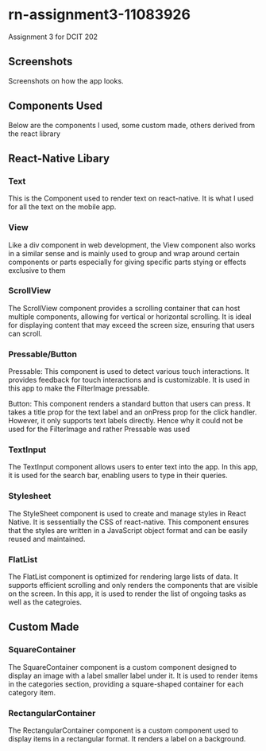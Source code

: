 # rn-assignment3-11083926
Assignment 3 for DCIT 202

## Screenshots
Screenshots on how the app looks.


## Components Used
Below are the components I used, some custom made, others derived from the react library

## React-Native Libary
### Text
This is the Component used to render text on react-native. It is what I used for all the text on the mobile app.

### View
Like a div component in web development, the View component also works in a similar sense and is mainly used to group and wrap around certain components or parts especially for giving specific parts stying or effects exclusive to them

### ScrollView
The ScrollView component provides a scrolling container that can host multiple components, allowing for vertical or horizontal scrolling. It is ideal for displaying content that may exceed the screen size, ensuring that users can scroll.

### Pressable/Button
Pressable: This component is used to detect various touch interactions. It provides feedback for touch interactions and is customizable. It is used in this app to make the FilterImage pressable.

Button: This component renders a standard button that users can press. It takes a title prop for the text label and an onPress prop for the click handler. However, it only supports text labels directly. Hence why it could not be used for the FilterImage and rather Pressable was used

### TextInput
The TextInput component allows users to enter text into the app. In this app, it is used for the search bar, enabling users to type in their queries.

### Stylesheet
The StyleSheet component is used to create and manage styles in React Native. It is sessentially the CSS of react-native. This component ensures that the styles are written in a JavaScript object format and can be easily reused and maintained.

### FlatList
The FlatList component is optimized for rendering large lists of data. It supports efficient scrolling and only renders the components that are visible on the screen. In this app, it is used to render the list of ongoing tasks as well as the categroies.

## Custom Made
### SquareContainer
The SquareContainer component is a custom component designed to display an image with a label smaller label under it. It is used to render items in the categories section, providing a square-shaped container for each category item.

### RectangularContainer
The RectangularContainer component is a custom component used to display items in a rectangular format. It renders a label on a background.